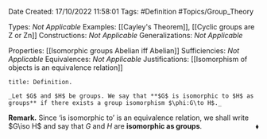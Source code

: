 <div class="topSpace"></div>

Date Created: 17/10/2022 11:58:01
Tags: #Definition #Topics/Group_Theory

Types: _Not Applicable_
Examples: [[Cayley's Theorem]], [[Cyclic groups are Z or Zn]]
Constructions: _Not Applicable_
Generalizations: _Not Applicable_

Properties: [[Isomorphic groups Abelian iff Abelian]]
Sufficiencies: _Not Applicable_
Equivalences: _Not Applicable_
Justifications: [[Isomorphism of objects is an equivalence relation]]

``` ad-Definition
title: Definition.

_Let $G$ and $H$ be groups. We say that **$G$ is isomorphic to $H$ as groups** if there exists a group isomorphism $\phi:G\to H$._

```

**Remark.** Since $\textrm{`}$is isomorphic to$\textrm{'}$ is an equivalence relation, we shall write $G\iso H$ and say that $G$ and $H$ are **isomorphic as groups**.<span style="float:right;">$\blacklozenge$</span>
